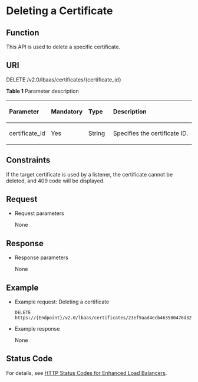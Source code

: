 # Deleting a Certificate<a name="EN-US_TOPIC_0096561586"></a>

## Function<a name="en-us_topic_0085859920_section2499709175535"></a>

This API is used to delete a specific certificate.

## URI<a name="en-us_topic_0085859920_section64362641175535"></a>

DELETE /v2.0/lbaas/certificates/\{certificate\_id\}

**Table  1**  Parameter description

<a name="table76017424715"></a>
<table><thead align="left"><tr id="row1462910423715"><th class="cellrowborder" valign="top" width="16.161616161616163%" id="mcps1.2.5.1.1"><p id="p862914421178"><a name="p862914421178"></a><a name="p862914421178"></a>Parameter</p>
</th>
<th class="cellrowborder" valign="top" width="11.111111111111112%" id="mcps1.2.5.1.2"><p id="p62271176316"><a name="p62271176316"></a><a name="p62271176316"></a>Mandatory</p>
</th>
<th class="cellrowborder" valign="top" width="14.141414141414144%" id="mcps1.2.5.1.3"><p id="p362914421274"><a name="p362914421274"></a><a name="p362914421274"></a>Type</p>
</th>
<th class="cellrowborder" valign="top" width="58.58585858585859%" id="mcps1.2.5.1.4"><p id="p126291424718"><a name="p126291424718"></a><a name="p126291424718"></a>Description</p>
</th>
</tr>
</thead>
<tbody><tr id="row362914421378"><td class="cellrowborder" valign="top" width="16.161616161616163%" headers="mcps1.2.5.1.1 "><p id="p46298424717"><a name="p46298424717"></a><a name="p46298424717"></a>certificate_id</p>
</td>
<td class="cellrowborder" valign="top" width="11.111111111111112%" headers="mcps1.2.5.1.2 "><p id="p36291421273"><a name="p36291421273"></a><a name="p36291421273"></a>Yes</p>
</td>
<td class="cellrowborder" valign="top" width="14.141414141414144%" headers="mcps1.2.5.1.3 "><p id="p126292426712"><a name="p126292426712"></a><a name="p126292426712"></a>String</p>
</td>
<td class="cellrowborder" valign="top" width="58.58585858585859%" headers="mcps1.2.5.1.4 "><p id="p1762911427714"><a name="p1762911427714"></a><a name="p1762911427714"></a>Specifies the certificate ID.</p>
</td>
</tr>
</tbody>
</table>

## Constraints<a name="en-us_topic_0085859920_section35450812175535"></a>

If the target certificate is used by a listener, the certificate cannot be deleted, and 409 code will be displayed.

## Request<a name="en-us_topic_0085859920_section124704175535"></a>

-   Request parameters

    None


## Response<a name="en-us_topic_0085859920_section14041166175535"></a>

-   Response parameters

    None


## Example<a name="section593018453355"></a>

-   Example request: Deleting a certificate

    ```
    DELETE https://{Endpoint}/v2.0/lbaas/certificates/23ef9aad4ecb463580476d324a6c71af
    ```

-   Example response

    None


## Status Code<a name="en-us_topic_0049139664_section36936567"></a>

For details, see  [HTTP Status Codes for Enhanced Load Balancers](http-status-codes-for-enhanced-load-balancers.md).

